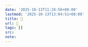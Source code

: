 ```yaml
---
date: '2025-10-13T11:28:56+08:00'
lastmod: '2025-10-13T13:04:51+08:00'
title: 󰟚
url: 󰟚
tags: []
src:
note:
---
```

